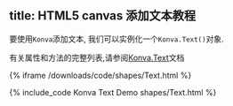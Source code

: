 title: HTML5 canvas 添加文本教程
---
要使用`Konva`添加文本, 我们可以实例化一个`Konva.Text()`对象.

有关属性和方法的完整列表,请参阅[Konva.Text](https://konvajs.github.io/api/Konva.Text.html)文档


{% iframe /downloads/code/shapes/Text.html %}

{% include_code Konva Text Demo shapes/Text.html %}
